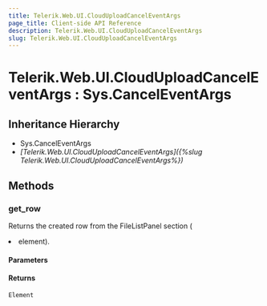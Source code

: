 ```yaml
---
title: Telerik.Web.UI.CloudUploadCancelEventArgs
page_title: Client-side API Reference
description: Telerik.Web.UI.CloudUploadCancelEventArgs
slug: Telerik.Web.UI.CloudUploadCancelEventArgs
---
```


# Telerik.Web.UI.CloudUploadCancelEventArgs : Sys.CancelEventArgs  

## Inheritance Hierarchy

* Sys.CancelEventArgs
* *[Telerik.Web.UI.CloudUploadCancelEventArgs]({%slug Telerik.Web.UI.CloudUploadCancelEventArgs%})*

## Methods

### get_row

Returns the created row from the FileListPanel section (<LI> element).

#### Parameters

#### Returns

`Element` 



 

